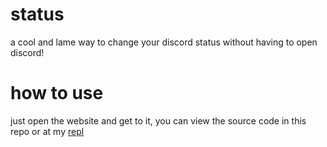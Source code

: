 # status
a cool and lame way to change your discord status without having to open discord!

# how to use 
just open the website and get to it, you can view the source code in this repo or at my [repl](https://repl.it/@spinfal/status)
